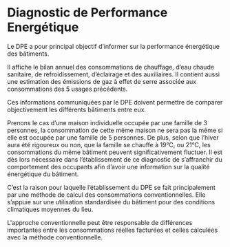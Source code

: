 # Diagnostic de Performance Energétique

Le DPE a pour principal objectif d’informer sur la performance énergétique des bâtiments.

Il affiche le bilan annuel des consommations de chauffage, d’eau chaude sanitaire, de refroidissement, d’éclairage et des auxiliaires. Il contient aussi une estimation des émissions de gaz à effet de serre associée aux consommations des 5 usages précédents.

Ces informations communiquées par le DPE doivent permettre de comparer objectivement les différents bâtiments entre eux.

Prenons le cas d’une maison individuelle occupée par une famille de 3 personnes, la consommation de cette même maison ne sera pas la même si elle est occupée par une famille de 5 personnes. De plus, selon que l’hiver aura été rigoureux ou non, que la famille se chauffe à 19°C, ou 21°C, les consommations du même bâtiment peuvent significativement fluctuer. Il est dès lors nécessaire dans l’établissement de ce diagnostic de s’affranchir du comportement des occupants afin d’avoir une information sur la qualité énergétique du bâtiment.

C’est la raison pour laquelle l’établissement du DPE se fait principalement par une méthode de calcul des consommations conventionnelles. Elle s’appuie sur une utilisation standardisée du bâtiment pour des conditions climatiques moyennes du lieu.

L'approche conventionnelle peut être responsable de différences importantes entre les consommations réelles facturées et celles calculées avec la méthode conventionnelle.
